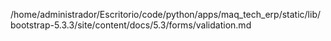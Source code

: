 /home/administrador/Escritorio/code/python/apps/maq_tech_erp/static/lib/bootstrap-5.3.3/site/content/docs/5.3/forms/validation.md